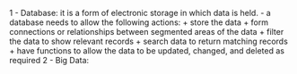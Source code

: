 1 - Database: it is a form of electronic storage in which data is held. 
    - a database needs to allow the following actions:
      + store the data 
      + form connections or relationships between segmented areas of the data
      + filter the data to show relevant records
      + search data to return matching records
      + have functions to allow the data to be updated, changed, and deleted as required
2 - Big Data:
